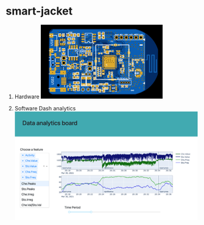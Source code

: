 # smart-jacket
1. Hardware
  <img
   src="/Hardware/view.jpeg"
   width="320"
  />
  
2. Software
   Dash analytics
   ![Analytics](/Software/Dash_analytics/databoard_image.png)  